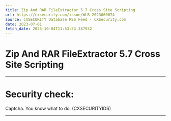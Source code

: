 ```yaml
---
title: Zip And RAR FileExtractor 5.7 Cross Site Scripting
url: https://cxsecurity.com/issue/WLB-2023060074
source: CXSECURITY Database RSS Feed - CXSecurity.com
date: 2023-07-01
fetch_date: 2025-10-04T11:53:33.387932
---
```


# Zip And RAR FileExtractor 5.7 Cross Site Scripting

---

# Security check:

Captcha. You know what to do. (CXSECURITYIDS)

---